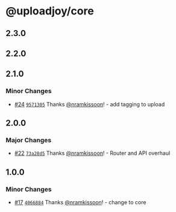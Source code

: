 # @uploadjoy/core

## 2.3.0

## 2.2.0

## 2.1.0

### Minor Changes

- [#24](https://github.com/Uploadjoy/uploadjoy/pull/24) [`9571305`](https://github.com/Uploadjoy/uploadjoy/commit/95713056f3934375990e7d613c0a18f945c89486) Thanks [@nramkissoon](https://github.com/nramkissoon)! - add tagging to upload

## 2.0.0

### Major Changes

- [#22](https://github.com/Uploadjoy/uploadjoy/pull/22) [`73a28d5`](https://github.com/Uploadjoy/uploadjoy/commit/73a28d5cfc11a04776ed6b045d0b054f5b081de0) Thanks [@nramkissoon](https://github.com/nramkissoon)! - Router and API overhaul

## 1.0.0

### Minor Changes

- [#17](https://github.com/Uploadjoy/uploadjoy/pull/17) [`4066884`](https://github.com/Uploadjoy/uploadjoy/commit/40668848dab24be28c46957ce39f345802a26341) Thanks [@nramkissoon](https://github.com/nramkissoon)! - change to core
